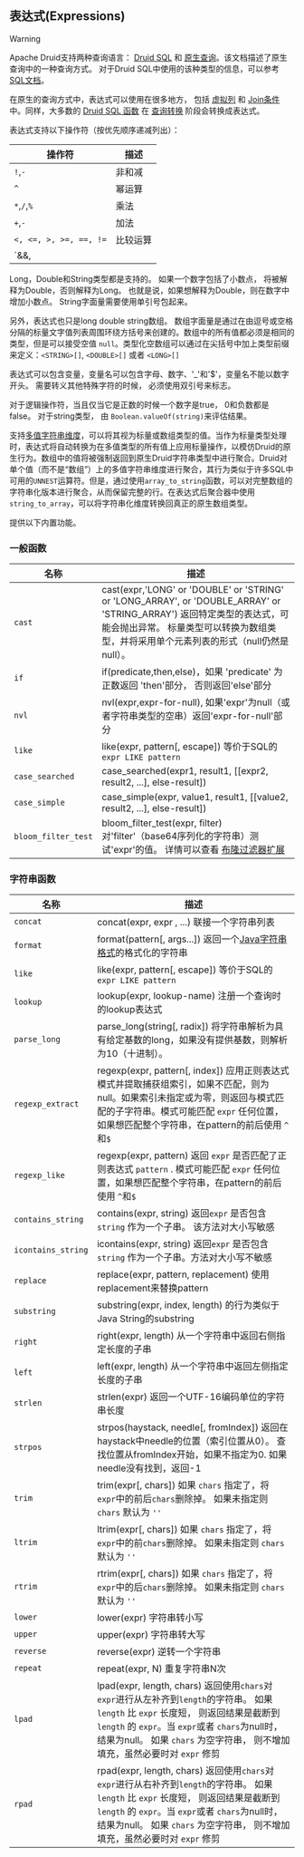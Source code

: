 <!-- toc -->

<script async src="https://pagead2.googlesyndication.com/pagead/js/adsbygoogle.js"></script>
<ins class="adsbygoogle"
     style="display:block; text-align:center;"
     data-ad-layout="in-article"
     data-ad-format="fluid"
     data-ad-client="ca-pub-8828078415045620"
     data-ad-slot="7586680510"></ins>
<script>
     (adsbygoogle = window.adsbygoogle || []).push({});
</script>

## 表达式(Expressions)

> [!WARNING]
> Apache Druid支持两种查询语言： [Druid SQL](druidsql.md) 和 [原生查询](makeNativeQueries.md)。该文档描述了原生查询中的一种查询方式。 对于Druid SQL中使用的该种类型的信息，可以参考 [SQL文档](druidsql.md)。

在原生的查询方式中，表达式可以使用在很多地方， 包括 [虚拟列](virtual-columns.md) 和 [Join条件](datasource.md#join) 中。同样，大多数的 [Druid SQL 函数](druidsql.md) 在 [查询转换](druidsql.md) 阶段会转换成表达式。

表达式支持以下操作符（按优先顺序递减列出）：

| 操作符 | 描述 |
|-|-|
| `!`,`-` | 非和减 |
| `^` | 幂运算 |
| `*`,`/`,`%` | 乘法 |
| `+`,`-` | 加法 |
| `<, <=, >, >=, ==, !=` | 比较运算 |
| `&&, ||` | 逻辑与或 |

Long，Double和String类型都是支持的。 如果一个数字包括了小数点， 将被解释为Double，否则解释为Long。 也就是说，如果想解释为Double，则在数字中增加小数点。 String字面量需要使用单引号包起来。

另外，表达式也只是long double string数组。 数组字面量是通过在由逗号或空格分隔的标量文字值列表周围环绕方括号来创建的。数组中的所有值都必须是相同的类型，但是可以接受空值 `null`。类型化空数组可以通过在尖括号中加上类型前缀来定义：`<STRING>[]`, `<DOUBLE>[]` 或者 `<LONG>[]`

表达式可以包含变量，变量名可以包含字母、数字、'_'和'$'，变量名不能以数字开头。 需要转义其他特殊字符的时候， 必须使用双引号来标志。

对于逻辑操作符，当且仅当它是正数的时候一个数字是true， 0和负数都是false。 对于string类型， 由 `Boolean.valueOf(string)`来评估结果。

支持[多值字符串维度](multi-value-dimensions.md)，可以将其视为标量或数组类型的值。当作为标量类型处理时，表达式将自动转换为在多值类型的所有值上应用标量操作，以模仿Druid的原生行为。数组中的值将被强制返回到原生Druid字符串类型中进行聚合。Druid对单个值（而不是“数组”）上的多值字符串维度进行聚合，其行为类似于许多SQL中可用的`UNNEST`运算符。但是，通过使用`array_to_string`函数，可以对完整数组的字符串化版本进行聚合，从而保留完整的行。在表达式后聚合器中使用`string_to_array`，可以将字符串化维度转换回真正的原生数组类型。

提供以下内置功能。

### 一般函数

| 名称 | 描述 |
|-|-|
| `cast` | cast(expr,'LONG' or 'DOUBLE' or 'STRING' or 'LONG_ARRAY', or 'DOUBLE_ARRAY' or 'STRING_ARRAY') 返回特定类型的表达式，可能会抛出异常。 标量类型可以转换为数组类型，并将采用单个元素列表的形式（null仍然是null）。|
| `if` | if(predicate,then,else)，如果 'predicate' 为正数返回 'then'部分， 否则返回'else'部分 |
| `nvl` | nvl(expr,expr-for-null), 如果'expr'为null（或者字符串类型的空串）返回'expr-for-null'部分 |
| `like` | like(expr, pattern[, escape]) 等价于SQL的 `expr LIKE pattern` |
| `case_searched` | case_searched(expr1, result1, [[expr2, result2, ...], else-result]) |
| `case_simple` | case_simple(expr, value1, result1, [[value2, result2, ...], else-result]) |
| `bloom_filter_test` | bloom_filter_test(expr, filter)对'filter'（base64序列化的字符串）测试'expr'的值。 详情可以查看 [布隆过滤器扩展](../Configuration/core-ext/bloom-filter.md) |

### 字符串函数 

| 名称 | 描述 |
|-|-|
| `concat` | concat(expr, expr , ...) 联接一个字符串列表 |
| `format` | format(pattern[, args...]) 返回一个[Java字符串格式](https://docs.oracle.com/javase/8/docs/api/java/lang/String.html#format-java.lang.String-java.lang.Object...-)的格式化的字符串 |
| `like` | like(expr, pattern[, escape]) 等价于SQL的 `expr LIKE pattern` |
| `lookup` | lookup(expr, lookup-name) 注册一个查询时的lookup表达式 |
| `parse_long` | parse_long(string[, radix]) 将字符串解析为具有给定基数的long，如果没有提供基数，则解析为10（十进制）。|
| `regexp_extract` | regexp(expr, pattern[, index]) 应用正则表达式模式并提取捕获组索引，如果不匹配，则为null。如果索引未指定或为零，则返回与模式匹配的子字符串。模式可能匹配 `expr` 任何位置，如果想匹配整个字符串，在pattern的前后使用 `^`和`$` |
| `regexp_like` | regexp(expr, pattern) 返回 `expr` 是否匹配了正则表达式 `pattern` . 模式可能匹配 `expr` 任何位置，如果想匹配整个字符串，在pattern的前后使用 `^`和`$` |
| `contains_string` | contains(expr, string) 返回`expr` 是否包含 `string` 作为一个子串。 该方法对大小写敏感 |
| `icontains_string` | icontains(expr, string) 返回`expr` 是否包含 `string` 作为一个子串。方法对大小写不敏感 |
| `replace` | replace(expr, pattern, replacement) 使用replacement来替换pattern |
| `substring` | substring(expr, index, length) 的行为类似于Java String的substring |
| `right` | right(expr, length) 从一个字符串中返回右侧指定长度的子串 |
| `left` | left(expr, length) 从一个字符串中返回左侧指定长度的子串 |
| `strlen` | strlen(expr) 返回一个UTF-16编码单位的字符串长度 |
| `strpos` | strpos(haystack, needle[, fromIndex]) 返回在haystack中needle的位置（索引位置从0）。 查找位置从fromIndex开始，如果不指定为0. 如果needle没有找到，返回-1 |
| `trim` | trim(expr[, chars]) 如果 `chars` 指定了，将 `expr`中的前后`chars`删除掉。 如果未指定则 `chars` 默认为 `''` |
| `ltrim` | ltrim(expr[, chars]) 如果 `chars` 指定了，将 `expr`中的前`chars`删除掉。 如果未指定则 `chars` 默认为 `''`|
| `rtrim` | rtrim(expr[, chars]) 如果 `chars` 指定了，将 `expr`中的后`chars`删除掉。 如果未指定则 `chars` 默认为 `''`|
| `lower` | lower(expr) 字符串转小写 |
| `upper` | upper(expr) 字符串转大写 | 
| `reverse` | reverse(expr) 逆转一个字符串 |
| `repeat` | repeat(expr, N) 重复字符串N次 |
| `lpad` | lpad(expr, length, chars) 返回使用`chars`对`expr`进行从左补齐到`length`的字符串。 如果 `length` 比 `expr` 长度短， 则返回结果是截断到 `length` 的 `expr`。当 `expr`或者 `chars`为null时， 结果为null。 如果 `chars` 为空字符串， 则不增加填充，虽然必要时对 `expr` 修剪 |
| `rpad` | rpad(expr, length, chars) 返回使用`chars`对`expr`进行从右补齐到`length`的字符串。 如果 `length` 比 `expr` 长度短， 则返回结果是截断到 `length` 的 `expr`。当 `expr`或者 `chars`为null时， 结果为null。 如果 `chars` 为空字符串， 则不增加填充，虽然必要时对 `expr` 修剪 |